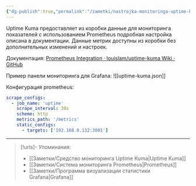 ```yaml
---
{"dg-publish":true,"permalink":"/zametki/nastrojka-monitoringa-uptime-kuma/","created":"2024-09-11 00:29","updated":"2024-09-11T00:56:29+03:00"}
---
```


Uptime Kuma предоставляет из коробки данные для мониторинга показателей с использованием Prometheus подробная настройка описана в документации. Данные метрик доступны из коробки без дополнительных изменений и настроек. 

Документация: [Prometheus Integration · louislam/uptime-kuma Wiki · GitHub](https://github.com/louislam/uptime-kuma/wiki/Prometheus-Integration)

Пример панели мониторинга для Grafana:
![[uptime-kuma.json]]

Конфигурация prometheus:
```yml
scrape_configs:
  - job_name: 'uptime'
    scrape_interval: 30s
    scheme: http
    metrics_path: '/metrics'
    static_configs:
      - targets: ['192.168.0.132:3001']
```

---
> [!urls]- Упоминания:
> - [[Заметки/Средство мониторинга Uptime Kuma\|Uptime Kuma]]
> - [[Заметки/Система мониторинга Prometheus\|Prometheus]]
> - [[Заметки/Программа визуализации статистики Grafana\|Grafana]]